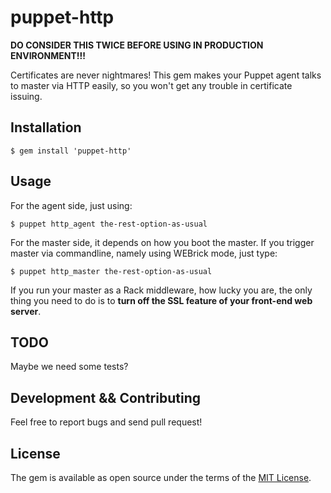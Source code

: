 # puppet-http

**DO CONSIDER THIS TWICE BEFORE USING IN PRODUCTION ENVIRONMENT!!!**

Certificates are never nightmares! This gem makes your Puppet agent talks to master via HTTP easily, so you won't get
 any trouble in certificate issuing.

## Installation

```
$ gem install 'puppet-http'
```

## Usage

For the agent side, just using:

```
$ puppet http_agent the-rest-option-as-usual
```

For the master side, it depends on how you boot the master. If you trigger master via commandline, namely using 
WEBrick mode, just type:

```
$ puppet http_master the-rest-option-as-usual
```

If you run your master as a Rack middleware, how lucky you are, the only thing you need to do is to **turn off the SSL 
feature of your front-end web server**.

## TODO

Maybe we need some tests?

## Development && Contributing

Feel free to report bugs and send pull request!

## License

The gem is available as open source under the terms of the [MIT License](http://opensource.org/licenses/MIT).

